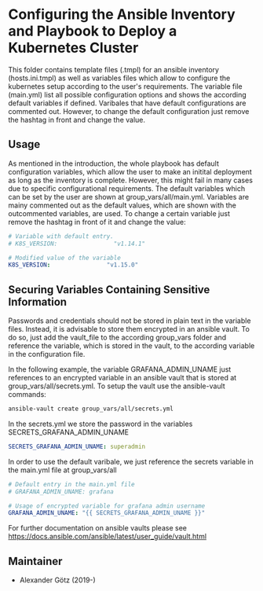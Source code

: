 # Configuring the Ansible Inventory and Playbook to Deploy a Kubernetes Cluster

This folder contains template files (.tmpl) for an ansible inventory (hosts.ini.tmpl) as well as variables files which
allow to configure the kubernetes setup according to the user's requirements. The variable file (main.yml) list all
possible configuration options and shows the according default variables if defined. Varibales that have default
configurations are commented out. However, to change the default configuration just remove the hashtag in front and
change the value.

## Usage

As mentioned in the introduction, the whole playbook has default configuration variables, which allow the user to make
an initital deployment as long as the inventory is complete. However, this might fail in many cases due to specific
configurational requirements. The default variables which can be set by the user are shown at group_vars/all/main.yml.
Variables are mainy commented out as the default values, which are shown with the outcommented variables, are used.
To change a certain variable just remove the hashtag in front of it and change the value:

```yaml
# Variable with default entry.
# K8S_VERSION:                "v1.14.1"

# Modified value of the variable
K8S_VERSION:                "v1.15.0"
```

## Securing Variables Containing Sensitive Information

Passwords and credentials should not be stored in plain text in the variable files. Instead, it is advisable to store
them encrypted in an ansible vault. To do so, just add the vault_file to the according group_vars folder and reference
the variable, which is stored in the vault, to the according variable in the configuration file.

In the following example, the variable GRAFANA_ADMIN_UNAME just references to an encrypted variable in an ansible vault
that is stored at group_vars/all/secrets.yml. To setup the vault use the ansible-vault commands:

```bash
ansible-vault create group_vars/all/secrets.yml
```

In the secrets.yml we store the password in the variables SECRETS_GRAFANA_ADMIN_UNAME

```yaml
SECRETS_GRAFANA_ADMIN_UNAME: superadmin
```

In order to use the default varibale, we just reference the secrets variable in the main.yml file at group_vars/all

```yaml
# Default entry in the main.yml file
# GRAFANA_ADMIN_UNAME: grafana

# Usage of encrypted variable for grafana admin username
GRAFANA_ADMIN_UNAME: "{{ SECRETS_GRAFANA_ADMIN_UNAME }}"
```

For further documentation on ansible vaults please see <https://docs.ansible.com/ansible/latest/user_guide/vault.html>

## Maintainer

- Alexander Götz (2019-)
